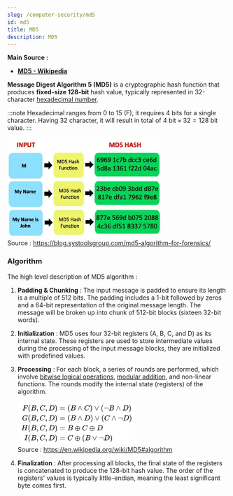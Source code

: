 ```yaml
---
slug: /computer-security/md5
id: md5
title: MD5
description: MD5
---
```


**Main Source :**

- **[MD5 - Wikipedia](https://en.wikipedia.org/wiki/MD5)**

**Message Digest Algorithm 5 (MD5)** is a cryptographic hash function that produces **fixed-size 128-bit** hash value, typically represented in 32-character [hexadecimal number](/computer-and-programming-fundamentals/number-system#hexadecimal).

:::note
Hexadecimal ranges from 0 to 15 (F), it requires 4 bits for a single character. Having 32 character, it will result in total of $4 \text{ bit} \times 32 = 128$ bit value.
:::

![MD5 hash function](./md5.png)  
Source : https://blog.systoolsgroup.com/md5-algorithm-for-forensics/

### Algorithm

The high level description of MD5 algorithm :

1. **Padding & Chunking** : The input message is padded to ensure its length is a multiple of 512 bits. The padding includes a 1-bit followed by zeros and a 64-bit representation of the original message length. The message will be broken up into chunk of 512-bit blocks (sixteen 32-bit words).

2. **Initialization** : MD5 uses four 32-bit registers (A, B, C, and D) as its internal state. These registers are used to store intermediate values during the processing of the input message blocks, they are initialized with predefined values.

3. **Processing** : For each block, a series of rounds are performed, which involve [bitwise logical operations](/computer-and-programming-fundamentals/bitwise-operation), [modular addition](/computer-security/math-concepts#modular-addition), and non-linear functions. The rounds modify the internal state (registers) of the algorithm.

   ![The bitwise logic](./logical-operation.png)  
   Source : https://en.wikipedia.org/wiki/MD5#algorithm

4. **Finalization** : After processing all blocks, the final state of the registers is concatenated to produce the 128-bit hash value. The order of the registers' values is typically little-endian, meaning the least significant byte comes first.
